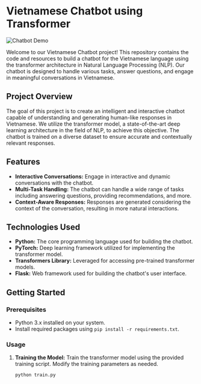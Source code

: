 # Vietnamese Chatbot using Transformer

![Chatbot Demo](link-to-demo-gif-or-screenshot.gif)

Welcome to our Vietnamese Chatbot project! This repository contains the code and resources to build a chatbot for the Vietnamese language using the transformer architecture in Natural Language Processing (NLP). Our chatbot is designed to handle various tasks, answer questions, and engage in meaningful conversations in Vietnamese.

## Project Overview

The goal of this project is to create an intelligent and interactive chatbot capable of understanding and generating human-like responses in Vietnamese. We utilize the transformer model, a state-of-the-art deep learning architecture in the field of NLP, to achieve this objective. The chatbot is trained on a diverse dataset to ensure accurate and contextually relevant responses.

## Features

- **Interactive Conversations:** Engage in interactive and dynamic conversations with the chatbot.
- **Multi-Task Handling:** The chatbot can handle a wide range of tasks including answering questions, providing recommendations, and more.
- **Context-Aware Responses:** Responses are generated considering the context of the conversation, resulting in more natural interactions.

## Technologies Used

- **Python:** The core programming language used for building the chatbot.
- **PyTorch:** Deep learning framework utilized for implementing the transformer model.
- **Transformers Library:** Leveraged for accessing pre-trained transformer models.
- **Flask:** Web framework used for building the chatbot's user interface.

## Getting Started

### Prerequisites

- Python 3.x installed on your system.
- Install required packages using `pip install -r requirements.txt`.

### Usage

1. **Training the Model:** Train the transformer model using the provided training script. Modify the training parameters as needed.
   ```bash
   python train.py
